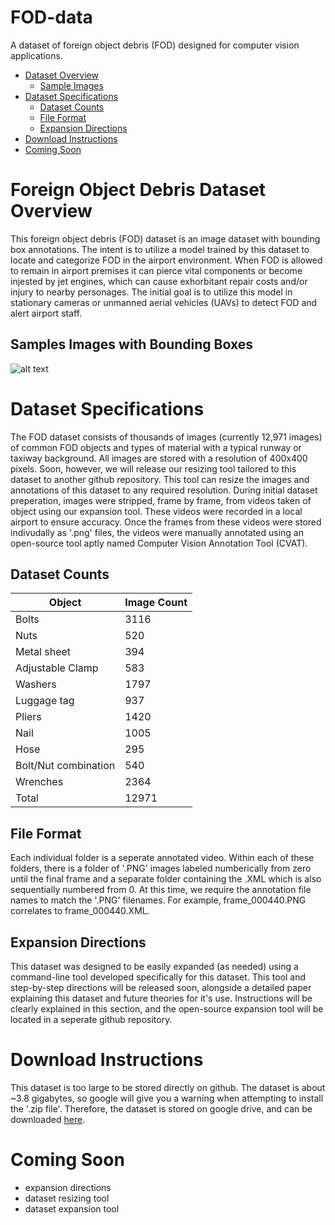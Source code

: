# FOD-data
A dataset of foreign object debris (FOD) designed for computer vision applications.

* [Dataset Overview](#overview)
  * [Sample Images](#sample_images)
* [Dataset Specifications](#specifications)
  * [Dataset Counts](#dataset_counts)
  * [File Format](#file_format)
  * [Expansion Directions](#expansion_directions)
* [Download Instructions](#download_instructions)
* [Coming Soon](#coming_soon)
  

# <a name="overview"/>Foreign Object Debris Dataset Overview
This foreign object debris (FOD) dataset is an image dataset with bounding box annotations. The intent is to utilize a model trained by this dataset to locate and categorize FOD in the airport environment. When FOD is allowed to remain in airport premises it can pierce vital components or become injested by jet engines, which can cause exhorbitant repair costs and/or injury to nearby personages. The initial goal is to utilize this model in stationary cameras or unmanned aerial vehicles (UAVs) to detect FOD and alert airport staff.

## <a name="sample_images"/>Samples Images with Bounding Boxes
![alt text](Examples/ExampleImages.png)

# <a name="specifications"/>Dataset Specifications
The FOD dataset consists of thousands of images (currently 12,971 images) of common FOD objects and types of material with a typical runway or taxiway background. All images are stored with a resolution of 400x400 pixels. Soon, however, we will release our resizing tool tailored to this dataset to another github repository. This tool can resize the images and annotations of this dataset to any required resolution. During initial dataset preperation, images were stripped, frame by frame, from videos taken of object using our expansion tool. These videos were recorded in a local airport to ensure accuracy. Once the frames from these videos were stored indivudally as '.png' files, the videos were manually annotated using an open-source tool aptly named Computer Vision Annotation Tool (CVAT).

## <a name="dataset_counts"/>Dataset Counts
| Object | Image Count |
|--------|-------|
| Bolts  | 3116  |
| Nuts | 520 |
| Metal sheet | 394 |
| Adjustable Clamp | 583 |
| Washers | 1797 |
| Luggage tag | 937 |
| Pliers | 1420 |
| Nail | 1005 |
| Hose | 295 |
| Bolt/Nut combination | 540 |
| Wrenches | 2364 |
| Total | 12971 |

## <a name="file_format"/>File Format
Each individual folder is a seperate annotated video. Within each of these folders, there is a folder of '.PNG' images labeled numberically from zero until the final frame and a separate folder containing the .XML which is also sequentially numbered from 0. At this time, we require the annotation file names to match the '.PNG' filenames. For example, frame_000440.PNG correlates to frame_000440.XML.

## <a name="expansion_directions"/>Expansion Directions
This dataset was designed to be easily expanded (as needed) using a command-line tool developed specifically for this dataset. This tool and step-by-step directions will be released soon, alongside a detailed paper explaining this dataset and future theories for it's use. Instructions will be clearly explained in this section, and the open-source expansion tool will be located in a seperate github repository.

# <a name="download_instructions"/>Download Instructions
This dataset is too large to be stored directly on github. The dataset is about ~3.8 gigabytes, so google will give you a warning when attempting to install the '.zip file'. Therefore, the dataset is stored on google drive, and can be downloaded [here](https://docs.google.com/uc?export=download&id=1wkw1sINcNPRGzXg_vw212Hsi4INB7UrN).

# <a name="coming_soon"/>Coming Soon
- expansion directions
- dataset resizing tool
- dataset expansion tool
